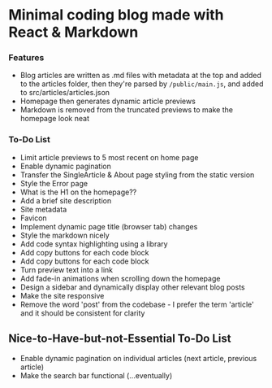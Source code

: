 # Minimal coding blog made with React & Markdown

### Features

- Blog articles are written as .md files with metadata at the top and added to the articles folder, then they're parsed by `/public/main.js`, and added to src/articles/articles.json
- Homepage then generates dynamic article previews
- Markdown is removed from the truncated previews to make the homepage look neat

### To-Do List

- Limit article previews to 5 most recent on home page
- Enable dynamic pagination
- Transfer the SingleArticle & About page styling from the static version
- Style the Error page
- What is the H1 on the homepage??
- Add a brief site description
- Site metadata
- Favicon
- Implement dynamic page title (browser tab) changes
- Style the markdown nicely
- Add code syntax highlighting using a library
- Add copy buttons for each code block
- Add copy buttons for each code block
- Turn preview text into a link
- Add fade-in animations when scrolling down the homepage
- Design a sidebar and dynamically display other relevant blog posts
- Make the site responsive
- Remove the word 'post' from the codebase - I prefer the term 'article' and it should be consistent for clarity

## Nice-to-Have-but-not-Essential To-Do List

- Enable dynamic pagination on individual articles (next article, previous article)
- Make the search bar functional (...eventually)
